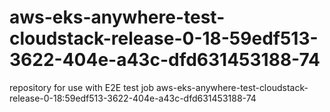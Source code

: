 # aws-eks-anywhere-test-cloudstack-release-0-18-59edf513-3622-404e-a43c-dfd631453188-74
repository for use with E2E test job aws-eks-anywhere-test-cloudstack-release-0-18:59edf513-3622-404e-a43c-dfd631453188-74
